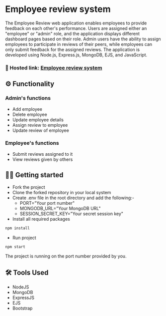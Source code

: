 # Employee review system

The Employee Review web application enables employees to provide feedback on each other's performance. Users are assigned either an "employee" or "admin" role, and the application displays different dashboard pages based on their role. Admin users have the ability to assign employees to participate in reviews of their peers, while employees can only submit feedback for the assigned reviews. The application is developed using Node.js, Express.js, MongoDB, EJS, and JavaScript.

### 🔗 Hosted link: [Employee review system](https://ers-project-0yl0.onrender.com)



## ⚙️ Functionality

### Admin's functions

- Add employee
- Delete employee
- Update employee details
- Assign review to employee
- Update review of employee

### Employee's functions

- Submit reviews assigned to it
- View reviews given by others

## 🧑‍💻 Getting started

- Fork the project
- Clone the forked repository in your local system
- Create .env file in the root directory and add the following:-
  - PORT="Your port number"
  - MONGODB_URL="Your MongoDB URL"
  - SESSION_SECRET_KEY="Your secret session key"
- Install all required packages

```bash
npm install
```

- Run project

```bash
npm start
```

The project is running on the port number provided by you.

## 🛠️ Tools Used

- NodeJS
- MongoDB
- ExpressJS
- EJS
- Bootstrap


